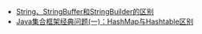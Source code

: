 - [String、StringBuffer和StringBuilder的区别](/java/String、StringBuffer和StringBuilder的区别.md)
- [Java集合框架经典问题(一)：HashMap与Hashtable区别](/java/HashMap&Hashtable.md)
